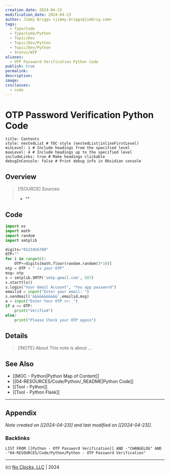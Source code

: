 ```yaml
---
creation_date: 2024-04-23
modification_date: 2024-04-23
author: Jimmy Briggs <jimmy.briggs@jimbrig.com>
tags:
  - Type/Code
  - Type/Code/Python
  - Topic/Dev
  - Topic/Dev/Python
  - Topic/Dev/Python
  - Status/WIP
aliases:
  - OTP Password Verification Python Code
publish: true
permalink:
description:
image:
cssclasses:
  - code
---
```


# OTP Password Verification Python Code

```table-of-contents
title: Contents 
style: nestedList # TOC style (nestedList|inlineFirstLevel)
minLevel: 1 # Include headings from the specified level
maxLevel: 4 # Include headings up to the specified level
includeLinks: true # Make headings clickable
debugInConsole: false # Print debug info in Obsidian console
```

## Overview

> [!SOURCE] Sources:
> - **

## Code

```python
import os
import math
import random
import smtplib

digits="0123456789"
OTP=""
for i in range(6):
    OTP+=digits[math.floor(random.random()*10)]
otp = OTP + " is your OTP"
msg= otp
s = smtplib.SMTP('smtp.gmail.com', 587)
s.starttls()
s.login("Your Gmail Account", "You app password")
emailid = input("Enter your email: ")
s.sendmail('&&&&&&&&&&&',emailid,msg)
a = input("Enter Your OTP >>: ")
if a == OTP:
    print("Verified")
else:
    print("Please Check your OTP again")

```

## Details

> [!NOTE] About
> This note is about ...

## See Also

- [[MOC - Python|Python Map of Content]]
- [[04-RESOURCES/Code/Python/_README|Python Code]]
- [[Tool - Python]]
- [[Tool - Python Flask]]


***

## Appendix

*Note created on [[2024-04-23]] and last modified on [[2024-04-23]].*

### Backlinks

```dataview
LIST FROM [[Python - OTP Password Verification]] AND -"CHANGELOG" AND -"04-RESOURCES/Code/Python/Python - OTP Password Verification"
```

***

(c) [No Clocks, LLC](https://github.com/noclocks) | 2024